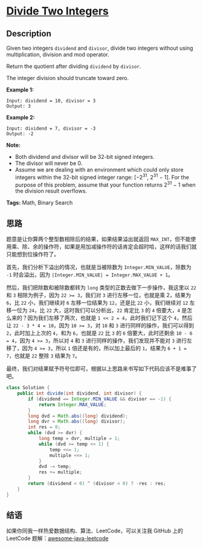 # [Divide Two Integers][title]

## Description

Given two integers `dividend` and `divisor`, divide two integers without using multiplication, division and mod operator.

Return the quotient after dividing `dividend` by `divisor`.

The integer division should truncate toward zero.

**Example 1:**

```
Input: dividend = 10, divisor = 3
Output: 3
```

**Example 2:**

```
Input: dividend = 7, divisor = -3
Output: -2
```

**Note:**

- Both dividend and divisor will be 32-bit signed integers.
- The divisor will never be 0.
- Assume we are dealing with an environment which could only store integers within the 32-bit signed integer range: [−2<sup>31</sup>,  2<sup>31</sup> − 1]. For the purpose of this problem, assume that your function returns 2<sup>31</sup> − 1 when the division result overflows.

**Tags:** Math, Binary Search


## 思路

题意是让你算两个整型数相除后的结果，如果结果溢出就返回 `MAX_INT`，但不能使用乘、除、余的操作符，如果是用加减操作符的话肯定会超时哈，这样的话我们就只能想到位操作符了。

首先，我们分析下溢出的情况，也就是当被除数为 `Integer.MIN_VALUE`，除数为 `-1` 时会溢出，因为 `|Integer.MIN_VALUE| = Integer.MAX_VALUE + 1`。

然后，我们把除数和被除数都转为 `long` 类型的正数去做下一步操作，我这里以 `22` 和 `3` 相除为例子，因为 `22 >= 3`，我们对 `3` 进行左移一位，也就是乘 2，结果为 `6`，比 `22` 小，我们继续对 `6` 左移一位结果为 `12`，还是比 `22` 小，我们继续对 `12` 左移一位为 `24`，比 `22` 大，这时我们可以分析出，`22` 肯定比 `3` 的 `4` 倍要大，`4` 是怎么来的？因为我们左移了两次，也就是 `1 << 2 = 4`，此时我们记下这个 `4`，然后让 `22 - 3 * 4 = 10`，因为 `10 >= 3`，对 `10` 和 `3` 进行同样的操作，我们可以得到 `2`，此时加上上次的 `4`，和为 `6`，也就是 `22` 比 `3` 的 `6` 倍要大，此时还剩余 `10 - 6 = 4`，因为 `4 >= 3`，所以对 `4` 和 `3` 进行同样的操作，我们发现并不能对 `3` 进行左移了，因为 `4 >= 3`，所以 `1` 倍还是有的，所以加上最后的 `1`，结果为 `6 + 1 = 7`，也就是 `22` 整除 `3` 结果为 `7`。

最终，我们对结果赋予符号位即可，根据以上思路来书写如下代码应该不是难事了吧。

```java
class Solution {
    public int divide(int dividend, int divisor) {
        if (dividend == Integer.MIN_VALUE && divisor == -1) {
            return Integer.MAX_VALUE;
        }
        long dvd = Math.abs((long) dividend);
        long dvr = Math.abs((long) divisor);
        int res = 0;
        while (dvd >= dvr) {
            long temp = dvr, multiple = 1;
            while (dvd >= temp << 1) {
                temp <<= 1;
                multiple <<= 1;
            }
            dvd -= temp;
            res += multiple;
        }
        return (dividend < 0) ^ (divisor < 0) ? -res : res;
    }
}
```


## 结语

如果你同我一样热爱数据结构、算法、LeetCode，可以关注我 GitHub 上的 LeetCode 题解：[awesome-java-leetcode][ajl]



[title]: https://leetcode.com/problems/divide-two-integers
[ajl]: https://github.com/Blankj/awesome-java-leetcode
